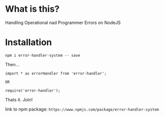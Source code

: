 # What is this?

Handling Operational nad Programmer Errors on NodeJS

# Installation

`npm i error-handler-system -- save`

Then...

```
import * as errorHandler from 'error-handler';

OR

require('error-handler');
```

Thats it.
Join!

link to npm package: `https://www.npmjs.com/package/error-handler-system`
